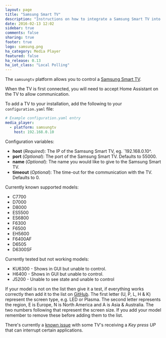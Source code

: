 ```yaml
---
layout: page
title: "Samsung Smart TV"
description: "Instructions on how to integrate a Samsung Smart TV into Home Assistant."
date: 2016-02-13 12:02
sidebar: true
comments: false
sharing: true
footer: true
logo: samsung.png
ha_category: Media Player
featured: false
ha_release: 0.13
ha_iot_class: "Local Polling"
---
```


The `samsungtv` platform allows you to control a [Samsung Smart TV](http://www.samsung.com/uk/consumer/tv-audio-video/televisions/).

When the TV is first connected, you will need to accept Home Assistant on the TV to allow communication.

To add a TV to your installation, add the following to your `configuration.yaml` file:

```yaml
# Example configuration.yaml entry
media_player:
  - platform: samsungtv
    host: 192.168.0.10
```

Configuration variables:

- **host** (*Required*): The IP of the Samsung Smart TV, eg. `192.168.0.10^.
- **port** (*Optional*): The port of the Samsung Smart TV. Defaults to 55000.
- **name** (*Optional*): The name you would like to give to the Samsung Smart TV.
- **timeout** (*Optional*): The time-out for the communication with the TV. Defaults to 0.


Currently known supported models:

- C7700
- D7000
- D8000
- ES5500
- ES6800
- F6300
- F6500
- EH5600
- F6400AF
- D6505
- D6300SF

Currently tested but not working models:

- KU6300 - Shows in GUI but unable to control.
- H6400 - Shows in GUI but unable to control.
- J5200 - Unable to see state and unable to control
 
If your model is not on the list then give it a test, if everything works correctly then add it to the list on [GitHub](https://github.com/home-assistant/home-assistant.github.io/tree/current/source/_components/media_player.samsungtv.markdown).
The first letter (U, P, L, H & K) represent the screen type, e.g. LED or Plasma. The second letter represents the region, E is Europe, N is North America and A is Asia & Australia. The two numbers following that represent the screen size.
If you add your model remember to remove these before adding them to the list.

There's currently a [known issue](https://github.com/home-assistant/home-assistant/issues/2098) with some TV's receiving a *Key press UP* that can interrupt certain applications. 
